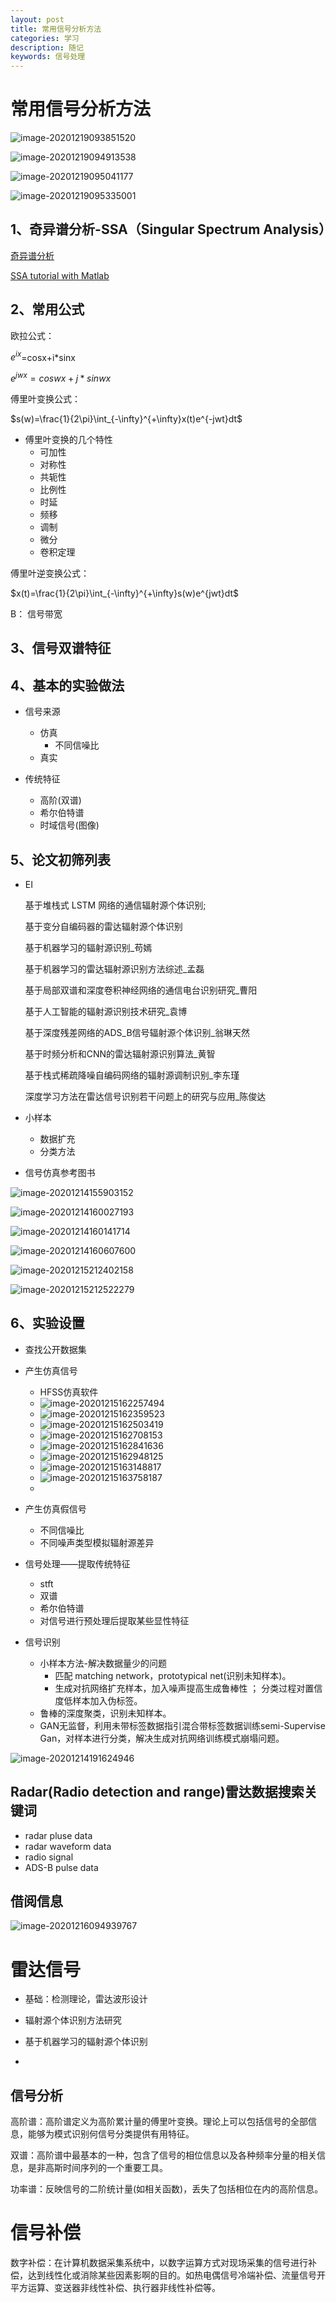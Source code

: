 ```yaml
---
layout: post
title: 常用信号分析方法
categories: 学习
description: 随记
keywords: 信号处理 
---
```


<head>
    <script src="https://cdn.mathjax.org/mathjax/latest/MathJax.js?config=TeX-AMS-MML_HTMLorMML" type="text/javascript"></script>
    <script type="text/x-mathjax-config">
        MathJax.Hub.Config({
            tex2jax: {
            skipTags: ['script', 'noscript', 'style', 'textarea', 'pre'],
            inlineMath: [['$','$']]
            }
        });
    </script>
</head>


# 常用信号分析方法

![image-20201219093851520](../images/blog/image-20201219093851520.png)

![image-20201219094913538](../images/blog/image-20201219094913538.png)

![image-20201219095041177](../images/blog/image-20201219095041177.png)

![image-20201219095335001](../images/blog/image-20201219095335001.png)







## 1、奇异谱分析-SSA（Singular Spectrum Analysis）

[奇异谱分析](https://wiki.mbalib.com/wiki/奇异谱分析)

[SSA tutorial with Matlab](https://ww2.mathworks.cn/matlabcentral/fileexchange/58967-singular-spectrum-analysis-beginners-guide/?s_tid=ILM2FXsub)

## 2、常用公式

欧拉公式：

$e^{ix}$=cosx+i*sinx

$e^{jwx}=coswx+j*sinwx$

傅里叶变换公式：

$s(w)=\frac{1}{2\pi}\int_{-\infty}^{+\infty}x(t)e^{-jwt}dt$

* 傅里叶变换的几个特性
  * 可加性
  * 对称性
  * 共轭性
  * 比例性
  * 时延
  * 频移
  * 调制
  * 微分
  * 卷积定理

傅里叶逆变换公式：

$x(t)=\frac{1}{2\pi}\int_{-\infty}^{+\infty}s(w)e^{jwt}dt$

B： 信号带宽



## 3、信号双谱特征









## 4、基本的实验做法

* 信号来源 

  * 仿真
    * 不同信噪比
  * 真实

* 传统特征

  * 高阶(双谱)
  * 希尔伯特谱
  * 时域信号(图像)

  

## 5、论文初筛列表

* EI

  基于堆栈式 LSTM 网络的通信辐射源个体识别;

  基于变分自编码器的雷达辐射源个体识别

  基于机器学习的辐射源识别_苟嫣

  基于机器学习的雷达辐射源识别方法综述_孟磊

  基于局部双谱和深度卷积神经网络的通信电台识别研究_曹阳

  基于人工智能的辐射源识别技术研究_袁博

  基于深度残差网络的ADS_B信号辐射源个体识别_翁琳天然

  基于时频分析和CNN的雷达辐射源识别算法_黄智

  基于栈式稀疏降噪自编码网络的辐射源调制识别_李东瑾

  深度学习方法在雷达信号识别若干问题上的研究与应用_陈俊达

  

* 小样本

  * 数据扩充
  * 分类方法 

* 信号仿真参考图书

![image-20201214155903152](../images/blog/image-20201214155903152.png)







![image-20201214160027193](../images/blog/image-20201214160027193.png)





![image-20201214160141714](../images/blog/image-20201214160141714.png)





![image-20201214160607600](../images/blog/image-20201214160607600.png)





![image-20201215212402158](../images/blog/image-20201215212402158.png)



![image-20201215212522279](../images/blog/image-20201215212522279.png)







## 6、实验设置

* 查找公开数据集
* 产生仿真信号  

  * HFSS仿真软件
  * ![image-20201215162257494](../images/blog/image-20201215162257494.png)
  * ![image-20201215162359523](../images/blog/image-20201215162359523.png)
  * ![image-20201215162503419](../images/blog/image-20201215162503419.png)
  * ![image-20201215162708153](../images/blog/image-20201215162708153.png)
  * ![image-20201215162841636](../images/blog/image-20201215162841636.png)
  * ![image-20201215162948125](../images/blog/image-20201215162948125.png)
  * ![image-20201215163148817](../images/blog/image-20201215163148817.png)
  * ![image-20201215163758187](../images/blog/image-20201215163758187.png)
  * 
* 产生仿真假信号
  * 不同信噪比
  * 不同噪声类型模拟辐射源差异
* 信号处理——提取传统特征
  * stft
  * 双谱
  * 希尔伯特谱
  * 对信号进行预处理后提取某些显性特征
* 信号识别

  * 小样本方法-解决数据量少的问题
    * 匹配 matching network，prototypical net(识别未知样本)。
    * 生成对抗网络扩充样本，加入噪声提高生成鲁棒性 ；  分类过程对置信度低样本加入伪标签。
  * 鲁棒的深度聚类，识别未知样本。
  * GAN无监督，利用未带标签数据指引混合带标签数据训练semi-Supervise Gan，对样本进行分类，解决生成对抗网络训练模式崩塌问题。




![image-20201214191624946](../images/blog/image-20201214191624946.png)





## Radar(Radio detection and range)雷达数据搜索关键词

* radar pluse data
* radar waveform data
* radio signal 
* ADS-B pulse data



## 借阅信息

![image-20201216094939767](../images/blog/image-20201216094939767.png)





# 雷达信号

* 基础：检测理论，雷达波形设计

* 辐射源个体识别方法研究
* 基于机器学习的辐射源个体识别
*  





## 信号分析

高阶谱：高阶谱定义为高阶累计量的傅里叶变换。理论上可以包括信号的全部信息，能够为模式识别何信号分类提供有用特征。

双谱：高阶谱中最基本的一种，包含了信号的相位信息以及各种频率分量的相关信息，是非高斯时间序列的一个重要工具。

功率谱：反映信号的二阶统计量(如相关函数)，丢失了包括相位在内的高阶信息。

# 信号补偿

数字补偿：在计算机数据采集系统中，以数字运算方式对现场采集的信号进行补偿，达到线性化或消除某些因素影啊的目的。如热电偶信号冷端补偿、流量信号开平方运算、变送器非线性补偿、执行器非线性补偿等。